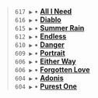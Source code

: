 >
> `617 ▶️` • **[All I Need](https://www.last.fm/music/Etro+Anime/_/All+I+Need)**  
> `616 ▶️` • **[Diablo](https://www.last.fm/music/Etro+Anime/_/Diablo)**  
> `615 ▶️` • **[Summer Rain](https://www.last.fm/music/Etro+Anime/_/Summer+Rain)**  
> `612 ▶️` • **[Endless](https://www.last.fm/music/Etro+Anime/_/Endless)**  
> `610 ▶️` • **[Danger](https://www.last.fm/music/Etro+Anime/_/Danger)**  
> `609 ▶️` • **[Portrait](https://www.last.fm/music/Etro+Anime/_/Portrait)**  
> `606 ▶️` • **[Either Way](https://www.last.fm/music/Etro+Anime/_/Either+Way)**  
> `606 ▶️` • **[Forgotten Love](https://www.last.fm/music/Etro+Anime/_/Forgotten+Love)**  
> `604 ▶️` • **[Adonis](https://www.last.fm/music/Etro+Anime/_/Adonis)**  
> `604 ▶️` • **[Purest One](https://www.last.fm/music/Etro+Anime/_/Purest+One)**  
